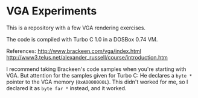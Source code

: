 # VGA Experiments

This is a repository with a few VGA rendering exercises.

The code is compiled with Turbo C 1.0 in a DOSBox 0.74 VM.

References:
http://www.brackeen.com/vga/index.html
http://www3.telus.net/alexander_russell/course/introduction.htm

I recommend taking Brackeen's code samples when you're starting with VGA. But attention for the samples given for Turbo C: He declares a `byte *` pointer to the VGA memory (`0xA0000000L`). This didn't worked for me, so I declared it as `byte far *` instead, and it worked.